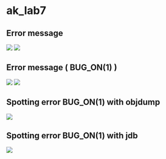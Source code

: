 # ak_lab7

## Error message

![](https://github.com/davidburlaka/Lab7_AK/blob/main/11.png)
![](https://github.com/davidburlaka/Lab7_AK/blob/main/12.png)

## Error message ( BUG_ON(1) )

![](https://github.com/davidburlaka/Lab7_AK/blob/main/1.png)
![](https://github.com/davidburlaka/Lab7_AK/blob/main/2.png)

## Spotting error BUG_ON(1) with objdump

![](https://github.com/davidburlaka/Lab7_AK/blob/main/5.png)

## Spotting error BUG_ON(1) with jdb

![](https://github.com/davidburlaka/Lab7_AK/blob/main/6.png)
